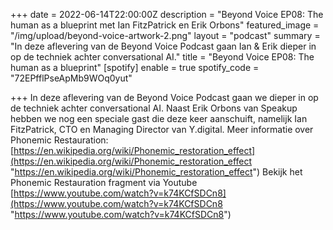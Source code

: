 +++
date = 2022-06-14T22:00:00Z
description = "Beyond Voice EP08: The human as a blueprint met Ian FitzPatrick en Erik Orbons"
featured_image = "/img/upload/beyond-voice-artwork-2.png"
layout = "podcast"
summary = "In deze aflevering van de Beyond Voice Podcast gaan Ian & Erik dieper in op de techniek achter conversational AI."
title = "Beyond Voice EP08: The human as a blueprint"
[spotify]
enable = true
spotify_code = "72EPfflPseApMb9WOq0yut"

+++
In deze aflevering van de Beyond Voice Podcast gaan we dieper in op de techniek achter conversational AI. Naast Erik Orbons van Speakup hebben we nog een speciale gast die deze keer aanschuift, namelijk Ian FitzPatrick, CTO en Managing Director van Y.digital. Meer informatie over Phonemic Restauration: [https://en.wikipedia.org/wiki/Phonemic_restoration_effect](https://en.wikipedia.org/wiki/Phonemic_restoration_effect "https://en.wikipedia.org/wiki/Phonemic_restoration_effect") Bekijk het Phonemic Restauration fragment via Youtube [https://www.youtube.com/watch?v=k74KCfSDCn8](https://www.youtube.com/watch?v=k74KCfSDCn8 "https://www.youtube.com/watch?v=k74KCfSDCn8")